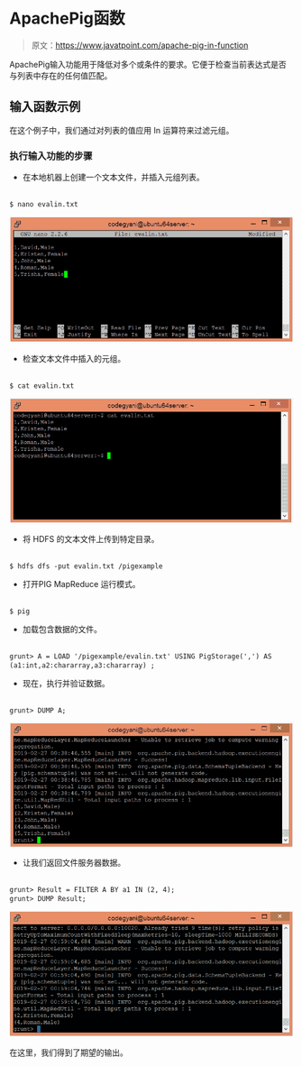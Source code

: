 # ApachePig函数

> 原文：<https://www.javatpoint.com/apache-pig-in-function>

ApachePig输入功能用于降低对多个或条件的要求。它便于检查当前表达式是否与列表中存在的任何值匹配。

## 输入函数示例

在这个例子中，我们通过对列表的值应用 In 运算符来过滤元组。

### 执行输入功能的步骤

*   在本地机器上创建一个文本文件，并插入元组列表。

```

$ nano evalin.txt

```

![Apache Pig IN Function](img/7aa58b9a86a69e1d07473ce59907ffe3.png)

*   检查文本文件中插入的元组。

```

$ cat evalin.txt

```

![Apache Pig IN Function](img/4f20028efc108aad052d80e14769bec3.png)

*   将 HDFS 的文本文件上传到特定目录。

```

$ hdfs dfs -put evalin.txt /pigexample

```

*   打开PIG MapReduce 运行模式。

```

$ pig

```

*   加载包含数据的文件。

```

grunt> A = LOAD '/pigexample/evalin.txt' USING PigStorage(',') AS (a1:int,a2:chararray,a3:chararray) ;

```

*   现在，执行并验证数据。

```

grunt> DUMP A;

```

![Apache Pig IN Function](img/b6b86e3258c7e872e3ee9d81c632148f.png)

*   让我们返回文件服务器数据。

```

grunt> Result = FILTER A BY a1 IN (2, 4);
grunt> DUMP Result;

```

![Apache Pig IN Function](img/d6c98b92176cbdb489528bb026678107.png)

在这里，我们得到了期望的输出。
